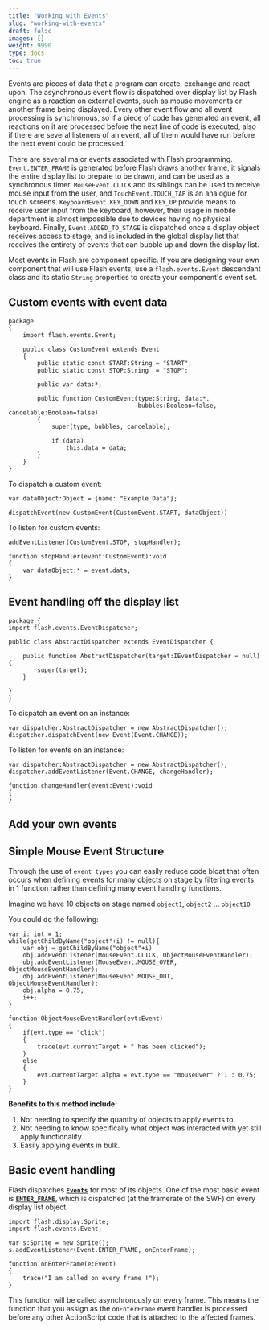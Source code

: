 ```yaml
---
title: "Working with Events"
slug: "working-with-events"
draft: false
images: []
weight: 9990
type: docs
toc: true
---
```


Events are pieces of data that a program can create, exchange and react upon. The asynchronous event flow is dispatched over display list by Flash engine as a reaction on external events, such as mouse movements or another frame being displayed. Every other event flow and all event processing is synchronous, so if a piece of code has generated an event, all reactions on it are processed before the next line of code is executed, also if there are several listeners of an event, all of them would have run before the next event could be processed.

There are several major events associated with Flash programming. `Event.ENTER_FRAME` is generated before Flash draws another frame, it signals the entire display list to prepare to be drawn, and can be used as a synchronous timer. `MouseEvent.CLICK` and its siblings can be used to receive mouse input from the user, and `TouchEvent.TOUCH_TAP` is an analogue for touch screens. `KeyboardEvent.KEY_DOWN` and `KEY_UP` provide means to receive user input from the keyboard, however, their usage in mobile department is almost impossible due to devices having no physical keyboard. Finally, `Event.ADDED_TO_STAGE` is dispatched once a display object receives access to stage, and is included in the global display list that receives the entirety of events that can bubble up and down the display list.

Most events in Flash are component specific. If you are designing your own component that will use Flash events, use a `flash.events.Event` descendant class and its static `String` properties to create your component's event set.

## Custom events with event data
    package
    {
        import flash.events.Event;
    
        public class CustomEvent extends Event
        {
            public static const START:String = "START";
            public static const STOP:String  = "STOP";
    
            public var data:*;
    
            public function CustomEvent(type:String, data:*,
                                        bubbles:Boolean=false, cancelable:Boolean=false)
            {
                super(type, bubbles, cancelable);
    
                if (data)
                    this.data = data;
            }
        }
    }



To dispatch a custom event:

    var dataObject:Object = {name: "Example Data"};
    
    dispatchEvent(new CustomEvent(CustomEvent.START, dataObject))

To listen for custom events:

    addEventListener(CustomEvent.STOP, stopHandler);

    function stopHandler(event:CustomEvent):void
    {
        var dataObject:* = event.data;
    }

## Event handling off the display list
    package {
    import flash.events.EventDispatcher;

    public class AbstractDispatcher extends EventDispatcher {

        public function AbstractDispatcher(target:IEventDispatcher = null) {
            super(target);
        }

    }
    }

To dispatch an event on an instance:

    var dispatcher:AbstractDispatcher = new AbstractDispatcher();
    dispatcher.dispatchEvent(new Event(Event.CHANGE));

To listen for events on an instance:

    var dispatcher:AbstractDispatcher = new AbstractDispatcher();
    dispatcher.addEventListener(Event.CHANGE, changeHandler);

    function changeHandler(event:Event):void
    {
    }

## Add your own events


## Simple Mouse Event Structure
Through the use of `event types` you can easily reduce code bloat that often occurs when defining events for many objects on stage by filtering events in 1 function rather than defining many event handling functions.

Imagine we have 10 objects on stage named `object1`, `object2` ... `object10`

You could do the following:

 

    var i: int = 1;
    while(getChildByName("object"+i) != null){
        var obj = getChildByName("object"+i)
        obj.addEventListener(MouseEvent.CLICK, ObjectMouseEventHandler);
        obj.addEventListener(MouseEvent.MOUSE_OVER, ObjectMouseEventHandler);
        obj.addEventListener(MouseEvent.MOUSE_OUT, ObjectMouseEventHandler);
        obj.alpha = 0.75;
        i++;
    }
    
    function ObjectMouseEventHandler(evt:Event)
    {
        if(evt.type == "click")
        {
            trace(evt.currentTarget + " has been clicked");
        }
        else
        {
            evt.currentTarget.alpha = evt.type == "mouseOver" ? 1 : 0.75;
        }
    }

**Benefits to this method include:**
1. Not needing to specify the quantity of objects to apply events to.
2. Not needing to know specifically what object was interacted with yet still apply functionality.
3. Easily applying events in bulk.


## Basic event handling
Flash dispatches [**`Events`**](http://help.adobe.com/en_US/FlashPlatform/reference/actionscript/3/flash/events/Event.html) for most of its objects. One of the most basic event is [**`ENTER_FRAME`**](http://help.adobe.com/en_US/FlashPlatform/reference/actionscript/3/flash/events/Event.html#ENTER_FRAME), which is dispatched (at the framerate of the SWF) on every display list object.

    import flash.display.Sprite;
    import flash.events.Event;

    var s:Sprite = new Sprite();
    s.addEventListener(Event.ENTER_FRAME, onEnterFrame);

    function onEnterFrame(e:Event)
    {
        trace("I am called on every frame !");
    }

This function will be called asynchronously on every frame. This means the function that you assign as the `onEnterFrame` event handler is processed before any other ActionScript code that is attached to the affected frames.


